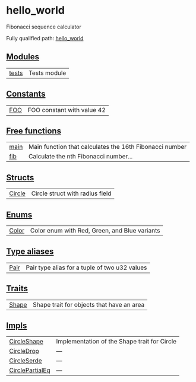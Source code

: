 # hello_world

Fibonacci sequence calculator

Fully qualified path: [hello_world](./hello_world.md)


## [Modules](./hello_world-modules.md)

| | |
|:---|:---|
| [tests](./hello_world-tests.md) | Tests module |

## [Constants](./hello_world-constants.md)

| | |
|:---|:---|
| [FOO](./hello_world-FOO.md) | FOO constant with value 42 |

## [Free functions](./hello_world-free_functions.md)

| | |
|:---|:---|
| [main](./hello_world-main.md) | Main function that calculates the 16th Fibonacci number |
| [fib](./hello_world-fib.md) | Calculate the nth Fibonacci number... |

## [Structs](./hello_world-structs.md)

| | |
|:---|:---|
| [Circle](./hello_world-Circle.md) | Circle struct with radius field |

## [Enums](./hello_world-enums.md)

| | |
|:---|:---|
| [Color](./hello_world-Color.md) | Color enum with Red, Green, and Blue variants |

## [Type aliases](./hello_world-type_aliases.md)

| | |
|:---|:---|
| [Pair](./hello_world-Pair.md) | Pair type alias for a tuple of two u32 values |

## [Traits](./hello_world-traits.md)

| | |
|:---|:---|
| [Shape](./hello_world-Shape.md) | Shape trait for objects that have an area |

## [Impls](./hello_world-impls.md)

| | |
|:---|:---|
| [CircleShape](./hello_world-CircleShape.md) | Implementation of the Shape trait for Circle |
| [CircleDrop](./hello_world-CircleDrop.md) | — |
| [CircleSerde](./hello_world-CircleSerde.md) | — |
| [CirclePartialEq](./hello_world-CirclePartialEq.md) | — |
